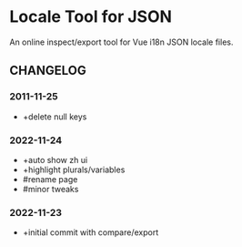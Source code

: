# Locale Tool for JSON

An online inspect/export tool for Vue i18n JSON locale files.

## CHANGELOG

### 2011-11-25

- +delete null keys

### 2022-11-24

- +auto show zh ui
- +highlight plurals/variables
- #rename page
- #minor tweaks

### 2022-11-23

- +initial commit with compare/export
